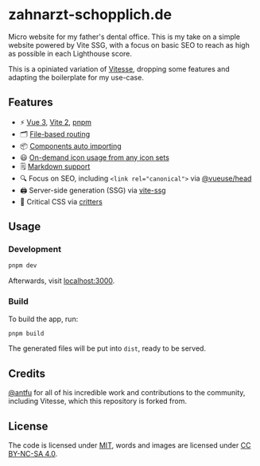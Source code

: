 # zahnarzt-schopplich.de

Micro website for my father's dental office. This is my take on a simple website powered by Vite SSG, with a focus on basic SEO to reach as high as possible in each Lighthouse score.

This is a opiniated variation of [Vitesse](https://github.com/antfu/vitesse), dropping some features and adapting the boilerplate for my use-case.

## Features

- ⚡️ [Vue 3](https://github.com/vuejs/vue-next), [Vite 2](https://github.com/vitejs/vite), [pnpm](https://pnpm.js.org/)
- 🗂 [File-based routing](./src/pages)
- 📦 [Components auto importing](./src/components)
- 😃 [On-demand icon usage from any icon sets](https://github.com/antfu/unplugin-icons)
- 🗒 [Markdown support](https://github.com/antfu/vite-plugin-md)
- 🔍 Focus on SEO, including `<link rel="canonical">` via [@vueuse/head](https://github.com/vueuse/head)
- 🖨 Server-side generation (SSG) via [vite-ssg](https://github.com/antfu/vite-ssg)
- 🦔 Critical CSS via [critters](https://github.com/GoogleChromeLabs/critters)

## Usage

### Development

```bash
pnpm dev
```

Afterwards, visit [localhost:3000](http://localhost:3000).

### Build

To build the app, run:

```bash
pnpm build
```

The generated files will be put into `dist`, ready to be served.

## Credits

[@antfu](https://github.com/antfu) for all of his incredible work and contributions to the community, including Vitesse, which this repository is forked from.

## License

The code is licensed under [MIT](./LICENSE), words and images are licensed under [CC BY-NC-SA 4.0](https://creativecommons.org/licenses/by-nc-sa/4.0/).
